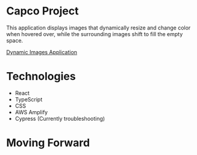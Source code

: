 # Capco Project

This application displays images that dynamically resize and change color when hovered over, while the surrounding images shift to fill the empty space. 

[Dynamic Images Application](https://erin.d1t42uonzvpaf2.amplifyapp.com/)

# Technologies

* React
* TypeScript
* CSS
* AWS Amplify
* Cypress (Currently troubleshooting)

# Moving Forward

